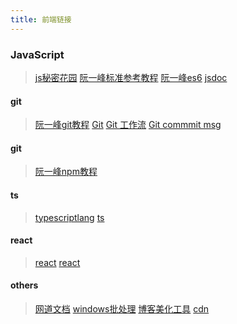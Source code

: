 ```yaml
---
title: 前端链接
---
```


### JavaScript
> [js秘密花园](hhttp://bonsaiden.github.io/JavaScript-Garden/zh/)
> [阮一峰标准参考教程](https://javascript.ruanyifeng.com/)
> [阮一峰es6](https://es6.ruanyifeng.com/)
> [jsdoc](http://yuri4ever.github.io/jsdoc/)


#### git
> [阮一峰git教程](https://www.bookstack.cn/read/git-tutorial/docs-branch.md)
> [Git](https://kingofamani.gitbooks.io/git-teach/content/)
> [Git 工作流](https://juejin.cn/post/6875874533228838925#heading-13)
> [Git commmit msg](https://www.ruanyifeng.com/blog/2016/01/commit_message_change_log.html)


#### git
> [阮一峰npm教程](https://javascript.ruanyifeng.com/nodejs/npm.html)

 
#### ts
> [typescriptlang](https://www.typescriptlang.org/docs/handbook/intro.html)
> [ts](https://lucifer.ren/blog/2020/06/16/ts-generics/)

<!--more-->
 
#### react
> [react](https://react.iamkasong.com/)
> [react](https://react.jokcy.me/)

#### others
> [网道文档](https://wangdoc.com/)
> [windows批处理](https://wsgzao.github.io/post/windows-batch/)
> [博客美化工具](https://juejin.cn/post/6844904067961978894#heading-0)
> [cdn](https://www.bootcdn.cn/)